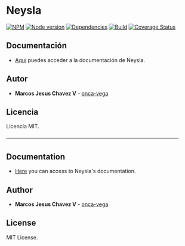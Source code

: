 # Neysla
[![NPM](https://nodei.co/npm/neysla.png?mini=true)](https://www.npmjs.com/package/neysla)
[![Node version](https://img.shields.io/badge/package-v3.5.16-orange.svg)](https://www.npmjs.com/package/neysla)
[![Dependencies](https://img.shields.io/badge/dependencies-none-green.svg)](https://www.npmjs.com/package/neysla)
[![Build](https://img.shields.io/badge/build-passing-brightgreen.svg)](https://travis-ci.org/onca-vega/Neysla)
[![Coverage Status](https://coveralls.io/repos/github/onca-vega/Neysla/badge.svg?branch=master)](https://coveralls.io/github/onca-vega/Neysla?branch=master)

## Documentación
- [Aquí](https://www.onca-vega.com/portafolio/#/neysla/instalacion) puedes acceder a la documentación de Neysla.

## Autor
* **Marcos Jesus Chavez V** - [onca-vega](https://onca-vega.com)

## Licencia
Licencia MIT.

––––––––––––––––––––––––––––––––––––––––––––––––––––––––––––––––––

## Documentation
- [Here](https://www.onca-vega.com/en/portafolio/#/neysla/instalacion) you can access to Neysla's documentation.

## Author
* **Marcos Jesus Chavez V** - [onca-vega](https://onca-vega.com/en/)

## License
MIT License.
